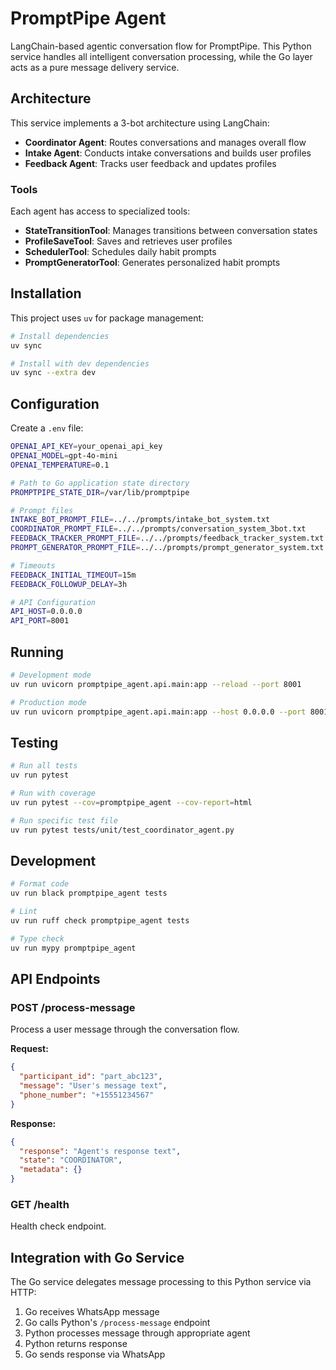 # PromptPipe Agent

LangChain-based agentic conversation flow for PromptPipe. This Python service handles all intelligent conversation processing, while the Go layer acts as a pure message delivery service.

## Architecture

This service implements a 3-bot architecture using LangChain:

- **Coordinator Agent**: Routes conversations and manages overall flow
- **Intake Agent**: Conducts intake conversations and builds user profiles
- **Feedback Agent**: Tracks user feedback and updates profiles

### Tools

Each agent has access to specialized tools:

- **StateTransitionTool**: Manages transitions between conversation states
- **ProfileSaveTool**: Saves and retrieves user profiles
- **SchedulerTool**: Schedules daily habit prompts
- **PromptGeneratorTool**: Generates personalized habit prompts

## Installation

This project uses `uv` for package management:

```bash
# Install dependencies
uv sync

# Install with dev dependencies
uv sync --extra dev
```

## Configuration

Create a `.env` file:

```bash
OPENAI_API_KEY=your_openai_api_key
OPENAI_MODEL=gpt-4o-mini
OPENAI_TEMPERATURE=0.1

# Path to Go application state directory
PROMPTPIPE_STATE_DIR=/var/lib/promptpipe

# Prompt files
INTAKE_BOT_PROMPT_FILE=../../prompts/intake_bot_system.txt
COORDINATOR_PROMPT_FILE=../../prompts/conversation_system_3bot.txt
FEEDBACK_TRACKER_PROMPT_FILE=../../prompts/feedback_tracker_system.txt
PROMPT_GENERATOR_PROMPT_FILE=../../prompts/prompt_generator_system.txt

# Timeouts
FEEDBACK_INITIAL_TIMEOUT=15m
FEEDBACK_FOLLOWUP_DELAY=3h

# API Configuration
API_HOST=0.0.0.0
API_PORT=8001
```

## Running

```bash
# Development mode
uv run uvicorn promptpipe_agent.api.main:app --reload --port 8001

# Production mode
uv run uvicorn promptpipe_agent.api.main:app --host 0.0.0.0 --port 8001
```

## Testing

```bash
# Run all tests
uv run pytest

# Run with coverage
uv run pytest --cov=promptpipe_agent --cov-report=html

# Run specific test file
uv run pytest tests/unit/test_coordinator_agent.py
```

## Development

```bash
# Format code
uv run black promptpipe_agent tests

# Lint
uv run ruff check promptpipe_agent tests

# Type check
uv run mypy promptpipe_agent
```

## API Endpoints

### POST /process-message

Process a user message through the conversation flow.

**Request:**
```json
{
  "participant_id": "part_abc123",
  "message": "User's message text",
  "phone_number": "+15551234567"
}
```

**Response:**
```json
{
  "response": "Agent's response text",
  "state": "COORDINATOR",
  "metadata": {}
}
```

### GET /health

Health check endpoint.

## Integration with Go Service

The Go service delegates message processing to this Python service via HTTP:

1. Go receives WhatsApp message
2. Go calls Python's `/process-message` endpoint
3. Python processes message through appropriate agent
4. Python returns response
5. Go sends response via WhatsApp

